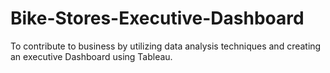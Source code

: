 # Bike-Stores-Executive-Dashboard
To contribute to business by utilizing data analysis techniques and creating an executive Dashboard using Tableau.
